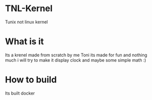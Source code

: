 # TNL-Kernel
Tunix not linux kernel
# What is it
Its a krenel made from scratch by me Toni its made for fun and nothing much i will try to make it display clock and maybe some simple math :)



# How to build
Its built docker

